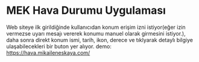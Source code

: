 # MEK Hava Durumu Uygulaması
Web siteye ilk girildiğinde kullanıcıdan konum erişim izni istiyor(eğer izin vermezse uyarı mesajı vererek konumu manuel olarak girmesini istiyor.), daha sonra direkt konum ismi, tarih, ikon, derece ve tıklyarak detaylı bilgiye ulaşabilecekleri bir buton yer alıyor.
demo: https://hava.mikaileneskaya.com/
